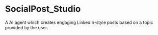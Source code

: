 # SocialPost_Studio
A AI agent which creates engaging LinkedIn-style posts based on a topic provided by the user.
